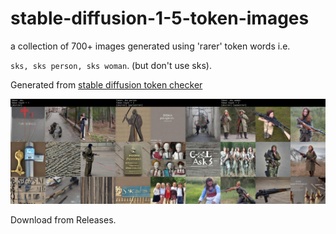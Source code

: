 # stable-diffusion-1-5-token-images
a collection of 700+ images generated using 'rarer' token words i.e.

`sks, sks person, sks woman`. (but don't use sks).

Generated from [stable diffusion token checker](https://github.com/yushan777/stable-diffusion-token-checker)

![sks](https://github.com/yushan777/stable-diffusion-1-5-token-images/blob/main/res/sks.jpg)

Download from Releases.


